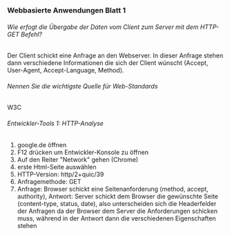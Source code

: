 ### Webbasierte Anwendungen Blatt 1

###### Wie erfogt die Übergabe der Daten vom Client zum Server mit dem HTTP-GET Befehl?

Der Client schickt eine Anfrage an den Webserver. In dieser Anfrage stehen dann verschiedene Informationen die sich der Client wünscht (Accept, User-Agent, Accept-Language, Method).

###### Nennen Sie die wichtigste Quelle für Web-Standards

W3C

###### Entwickler-Tools 1: HTTP-Analyse

1. google.de öffnen
2. F12 drücken um Entwickler-Konsole zu öffnen
3. Auf den Reiter "Network" gehen (Chrome)
4. erste Html-Seite auswählen
5. HTTP-Version: http/2+quic/39
6. Anfragemethode: GET
7. Anfrage: Browser schickt eine Seitenanforderung (method, accept, authority), Antwort: Server schickt dem Browser die gewünschte Seite (content-type, status, date), also unterscheiden sich die Headerfelder der Anfragen da der Browser dem Server die Anforderungen schicken muss, während in der Antwort dann die verschiedenen Eigenschaften stehen
